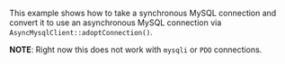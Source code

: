 This example shows how to take a synchronous MySQL connection and convert it to use an asynchronous MySQL connection via `AsyncMysqlClient::adoptConnection()`.

**NOTE**: Right now this does not work with `mysqli` or `PDO` connections.

